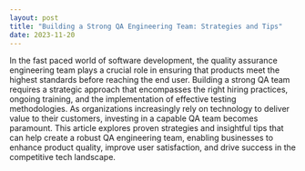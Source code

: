 ```yaml
---
layout: post
title: "Building a Strong QA Engineering Team: Strategies and Tips"
date: 2023-11-20
---
```


In the fast paced world of software development, the quality assurance engineering team plays a crucial role in ensuring that products meet the highest standards before reaching the end user. Building a strong QA team requires a strategic approach that encompasses the right hiring practices, ongoing training, and the implementation of effective testing methodologies. As organizations increasingly rely on technology to deliver value to their customers, investing in a capable QA team becomes paramount. This article explores proven strategies and insightful tips that can help create a robust QA engineering team, enabling businesses to enhance product quality, improve user satisfaction, and drive success in the competitive tech landscape.
